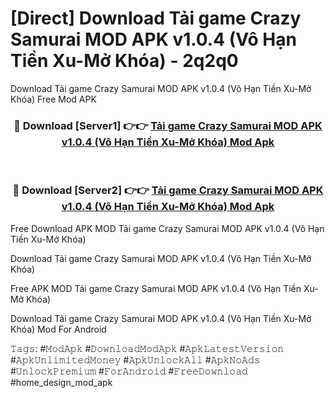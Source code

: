 # [Direct] Download Tải game Crazy Samurai MOD APK v1.0.4 (Vô Hạn Tiền Xu-Mở Khóa) - 2q2q0
Download Tải game Crazy Samurai MOD APK v1.0.4 (Vô Hạn Tiền Xu-Mở Khóa) Free Mod APK

<div align="center">
<h3>🔴 Download [Server1] 👉👉 <a href="https://apk-comot.site?title=Tải_game_Crazy_Samurai_MOD_APK_v1.0.4_(Vô_Hạn_Tiền_Xu-Mở_Khóa)">Tải game Crazy Samurai MOD APK v1.0.4 (Vô Hạn Tiền Xu-Mở Khóa) Mod Apk</a></h3><br>

<h3>🔴 Download [Server2] 👉👉 <a href="https://apk-comot.site?title=Tải_game_Crazy_Samurai_MOD_APK_v1.0.4_(Vô_Hạn_Tiền_Xu-Mở_Khóa)">Tải game Crazy Samurai MOD APK v1.0.4 (Vô Hạn Tiền Xu-Mở Khóa) Mod Apk</a></h3>
</div>


Free Download APK MOD Tải game Crazy Samurai MOD APK v1.0.4 (Vô Hạn Tiền Xu-Mở Khóa)

Download Tải game Crazy Samurai MOD APK v1.0.4 (Vô Hạn Tiền Xu-Mở Khóa) 

Free APK MOD Tải game Crazy Samurai MOD APK v1.0.4 (Vô Hạn Tiền Xu-Mở Khóa) 

Download Tải game Crazy Samurai MOD APK v1.0.4 (Vô Hạn Tiền Xu-Mở Khóa) Mod For Android

𝚃𝚊𝚐𝚜: #𝙼𝚘𝚍𝙰𝚙𝚔 #𝙳𝚘𝚠𝚗𝚕𝚘𝚊𝚍𝙼𝚘𝚍𝙰𝚙𝚔 #𝙰𝚙𝚔𝙻𝚊𝚝𝚎𝚜𝚝𝚅𝚎𝚛𝚜𝚒𝚘𝚗 #𝙰𝚙𝚔𝚄𝚗𝚕𝚒𝚖𝚒𝚝𝚎𝚍𝙼𝚘𝚗𝚎𝚢 #𝙰𝚙𝚔𝚄𝚗𝚕𝚘𝚌𝚔𝙰𝚕𝚕 #𝙰𝚙𝚔𝙽𝚘𝙰𝚍𝚜 #𝚄𝚗𝚕𝚘𝚌𝚔𝙿𝚛𝚎𝚖𝚒𝚞𝚖 #𝙵𝚘𝚛𝙰𝚗𝚍𝚛𝚘𝚒𝚍 #𝙵𝚛𝚎𝚎𝙳𝚘𝚠𝚗𝚕𝚘𝚊𝚍 #home_design_mod_apk